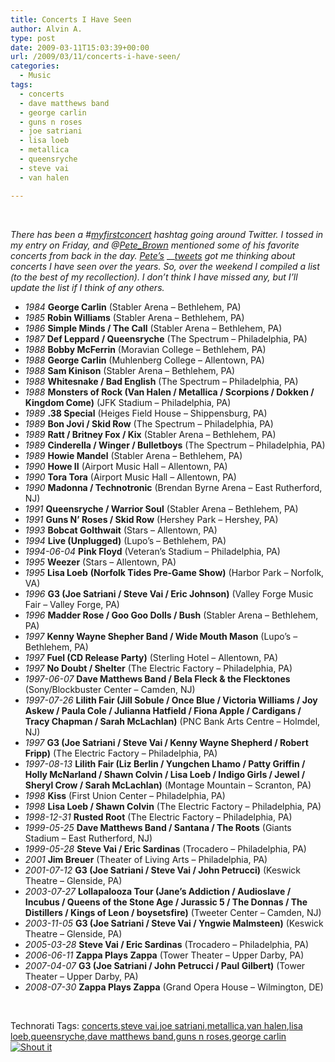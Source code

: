 ```yaml
---
title: Concerts I Have Seen
author: Alvin A.
type: post
date: 2009-03-11T15:03:39+00:00
url: /2009/03/11/concerts-i-have-seen/
categories:
  - Music
tags:
  - concerts
  - dave matthews band
  - george carlin
  - guns n roses
  - joe satriani
  - lisa loeb
  - metallica
  - queensryche
  - steve vai
  - van halen

---
```

&#160;

_There has been a #_[_myfirstconcert_][1] _hashtag going around Twitter. I tossed in my entry on Friday, and @_[_Pete_Brown_][2] _mentioned some of his favorite concerts from back in the day._ [_Pete’s_][3] __[_tweets_][4] _got me thinking about concerts I have seen over the years. So, over the weekend I compiled a list (to the best of my recollection). I don’t think I have missed any, but I’ll update the list if I think of any others._

  * _1984_ **George Carlin** (Stabler Arena &#8211; Bethlehem, PA)
  * _1985_ **Robin Williams** (Stabler Arena &#8211; Bethlehem, PA)
  * _1986_ **Simple Minds / The Call** (Stabler Arena &#8211; Bethlehem, PA)
  * _1987_ **Def Leppard / Queensryche** (The Spectrum &#8211; Philadelphia, PA)
  * _1988_ **Bobby McFerrin** (Moravian College &#8211; Bethlehem, PA)
  * _1988_ **George Carlin** (Muhlenberg College &#8211; Allentown, PA)
  * _1988_ **Sam Kinison** (Stabler Arena &#8211; Bethlehem, PA)
  * _1988_ **Whitesnake / Bad English** (The Spectrum &#8211; Philadelphia, PA)
  * _1988_ **Monsters of Rock (Van Halen / Metallica / Scorpions / Dokken / Kingdom Come)** (JFK Stadium &#8211; Philadelphia, PA)
  * _1989_ **.38 Special** (Heiges Field House &#8211; Shippensburg, PA)
  * _1989_ **Bon Jovi / Skid Row** (The Spectrum &#8211; Philadelphia, PA)
  * _1989_ **Ratt / Britney Fox / Kix** (Stabler Arena &#8211; Bethlehem, PA)
  * _1989_ **Cinderella / Winger / Bulletboys** (The Spectrum &#8211; Philadelphia, PA)
  * _1989_ **Howie Mandel** (Stabler Arena &#8211; Bethlehem, PA)
  * _1990_ **Howe II** (Airport Music Hall &#8211; Allentown, PA)
  * _1990_ **Tora Tora** (Airport Music Hall &#8211; Allentown, PA)
  * _1990_ **Madonna / Technotronic** (Brendan Byrne Arena &#8211; East Rutherford, NJ)
  * _1991_ **Queensryche / Warrior Soul** (Stabler Arena &#8211; Bethlehem, PA)
  * _1991_ **Guns N&#8217; Roses / Skid Row** (Hershey Park &#8211; Hershey, PA)
  * _1993_ **Bobcat Golthwait** (Stars &#8211; Allentown, PA)
  * _1994_ **Live (Unplugged)** (Lupo&#8217;s &#8211; Bethlehem, PA)
  * _1994-06-04_ **Pink Floyd** (Veteran&#8217;s Stadium &#8211; Philadelphia, PA)
  * _1995_ **Weezer** (Stars &#8211; Allentown, PA)
  * _1995_ **Lisa Loeb** **(Norfolk Tides Pre-Game Show)** (Harbor Park &#8211; Norfolk, VA)
  * _1996_ **G3 (Joe Satriani / Steve Vai / Eric Johnson)** (Valley Forge Music Fair &#8211; Valley Forge, PA)
  * _1996_ **Madder Rose / Goo Goo Dolls / Bush** (Stabler Arena &#8211; Bethlehem, PA)
  * _1997_ **Kenny Wayne Shepher Band / Wide Mouth Mason** (Lupo&#8217;s &#8211; Bethlehem, PA)
  * _1997_ **Fuel (CD Release Party)** (Sterling Hotel &#8211; Allentown, PA)
  * _1997_ **No Doubt / Shelter** (The Electric Factory &#8211; Philadelphia, PA)
  * _1997-06-07_ **Dave Matthews Band / Bela Fleck & the Flecktones** (Sony/Blockbuster Center &#8211; Camden, NJ)
  * _1997-07-26_ **Lilith Fair (Jill Sobule / Once Blue / Victoria Williams / Joy Askew / Paula Cole / Julianna Hatfield / Fiona Apple / Cardigans / Tracy Chapman / Sarah McLachlan)** (PNC Bank Arts Centre &#8211; Holmdel, NJ)
  * _1997_ **G3 (Joe Satriani / Steve Vai / Kenny Wayne Shepherd / Robert Fripp)** (The Electric Factory &#8211; Philadelphia, PA)
  * _1997-08-13_ **Lilith Fair (Liz Berlin / Yungchen Lhamo / Patty Griffin / Holly McNarland / Shawn Colvin / Lisa Loeb / Indigo Girls / Jewel / Sheryl Crow / Sarah McLachlan)** (Montage Mountain &#8211; Scranton, PA)
  * _1998_ **Kiss** (First Union Center &#8211; Philadelphia, PA)
  * _1998_ **Lisa Loeb / Shawn Colvin** (The Electric Factory &#8211; Philadelphia, PA)
  * _1998-12-31_ **Rusted Root** (The Electric Factory &#8211; Philadelphia, PA)
  * _1999-05-25_ **Dave Matthews Band / Santana / The Roots** (Giants Stadium &#8211; East Rutherford, NJ)
  * _1999-05-28_ **Steve Vai / Eric Sardinas** (Trocadero &#8211; Philadelphia, PA)
  * _2001_ **Jim Breuer** (Theater of Living Arts &#8211; Philadelphia, PA)
  * _2001-07-12_ **G3 (Joe Satriani / Steve Vai / John Petrucci)** (Keswick Theatre &#8211; Glenside, PA)
  * _2003-07-27_ **Lollapalooza Tour (Jane&#8217;s Addiction / Audioslave / Incubus / Queens of the Stone Age / Jurassic 5 / The Donnas / The Distillers / Kings of Leon / boysetsfire)** (Tweeter Center &#8211; Camden, NJ)
  * _2003-11-05_ **G3 (Joe Satriani / Steve Vai / Yngwie Malmsteen)** (Keswick Theatre &#8211; Glenside, PA)
  * _2005-03-28_ **Steve Vai / Eric Sardinas** (Trocadero &#8211; Philadelphia, PA)
  * _2006-06-11_ **Zappa Plays Zappa** (Tower Theater &#8211; Upper Darby, PA)
  * _2007-04-07_ **G3 (Joe Satriani / John Petrucci / Paul Gilbert)** (Tower Theater &#8211; Upper Darby, PA)
  * _2008-07-30_ **Zappa Plays Zappa** (Grand Opera House &#8211; Wilmington, DE)

&#160;

<div style="padding-bottom: 0px; margin: 0px; padding-left: 0px; padding-right: 0px; display: inline; float: none; padding-top: 0px" id="scid:0767317B-992E-4b12-91E0-4F059A8CECA8:e9f91bd8-626f-4ade-aa75-6617632da287" class="wlWriterSmartContent">
  Technorati Tags: <a href="http://technorati.com/tags/concerts" rel="tag">concerts</a>,<a href="http://technorati.com/tags/steve+vai" rel="tag">steve vai</a>,<a href="http://technorati.com/tags/joe+satriani" rel="tag">joe satriani</a>,<a href="http://technorati.com/tags/metallica" rel="tag">metallica</a>,<a href="http://technorati.com/tags/van+halen" rel="tag">van halen</a>,<a href="http://technorati.com/tags/lisa+loeb" rel="tag">lisa loeb</a>,<a href="http://technorati.com/tags/queensryche" rel="tag">queensryche</a>,<a href="http://technorati.com/tags/dave+matthews+band" rel="tag">dave matthews band</a>,<a href="http://technorati.com/tags/guns+n+roses" rel="tag">guns n roses</a>,<a href="http://technorati.com/tags/george+carlin" rel="tag">george carlin</a>
</div>

<div class="wlWriterHeaderFooter" style="margin:0px; padding:0px 0px 0px 0px;">
  <div class="shoutIt">
    <a rev="vote-for" href="http://dotnetshoutout.com/Submit?url=http%3a%2f%2fwww.alvinashcraft.com%2f2009%2f03%2f11%2fconcerts-i-have-seen%2f&title=Concerts+I+Have+Seen"><img decoding="async" alt="Shout it" src="http://dotnetshoutout.com/image.axd?url=https://morningdew-bpc6g3a0fgaxdxcu.eastus2-01.azurewebsites.net/2009/03/11/concerts-i-have-seen/" style="border:0px" /></a>
  </div>
</div>

 [1]: http://twitter.com/search?q=%23myfirstconcert
 [2]: http://twitter.com/Pete_Brown/
 [3]: http://twitter.com/Pete_Brown/status/1289584571
 [4]: http://twitter.com/Pete_Brown/status/1289590675